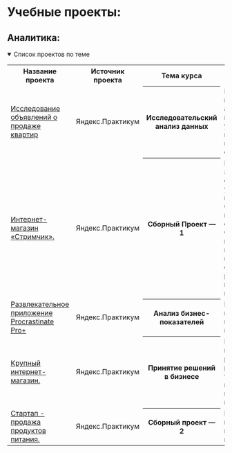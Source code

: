 # Учебные проекты:

## Аналитика:
<details open>
  <summary>Список проектов по теме</summary>
<table>
<tr>
  <th>Название проекта</th>
  <th>Источник проекта</th>
  <th>Тема курса</th>
  <th>Описание</th>
  <th>Стек</th>
</tr> 

<tr>
    <td><a href = "https://github.com/Alla-Kuhtenko/Portfolio_YP/tree/main/Apartment-sales"> Исследование объявлений о продаже квартир</a></td>
  <td>Яндекс.Практикум</td>
  <th>Исследовательский анализ данных</th>
  <td>Провести исследовательский анализ данных, который поможет установить параметры, влияющие на цену объектов. </td>
  <td>pandas, seaborn, matplotlib.pyplot</td>
</tr>

<tr>
    <td><a href = "https://github.com/Alla-Kuhtenko/Portfolio_YP/tree/main/Online-computer-games-store">  Интернет-магазин «Стримчик». </a></td>
  <td>Яндекс.Практикум</td>
  <th>Сборный Проект — 1</th>
  <td>Выявление закономерностей, определяющих успешность компьютерных игр. Отработка принципов работы с данными. Cделать ставку на потенциально популярный продукт и спланировать рекламные кампании на 2017 г.</td>
  <td>pandas, seaborn, matplotlib, numpy, scipy</td>
</tr>

<tr>
    <td><a href = "https://github.com/Alla-Kuhtenko/Portfolio_YP/tree/main/Entertainment-app-Procrastinate-Pro%2B"> Развлекательное приложение Procrastinate Pro+</a></td>
  <td>Яндекс.Практикум</td>
  <th>Анализ бизнес-показателей</th>
  <td>Разобраться в причинах убытков и помочь компании выйти в плюс. </td>
  <td>pandas, seaborn, numpy, matplotlib.pyplot</td>
</tr>

<tr>
    <td><a href = "https://github.com/Alla-Kuhtenko/Portfolio_YP/tree/main/Business-decision-making"> Крупный интернет-магазин.</a></td>
  <td>Яндекс.Практикум</td>
  <th>Принятие решений в бизнесе</th>
  <td>Приоритизация гипотез и принятие решений по результатам A/B-теста. Увеличение выручки крупного интернет-магазина. </td>
  <td>pandas, seaborn, numpy, matplotlib.pyplot, scipy</td>
</tr>

<tr>
    <td><a href = "https://github.com/Alla-Kuhtenko/Portfolio_YP/tree/main/Startup-food-sales"> Стартап - продажа продуктов питания.</a></td>
  <td>Яндекс.Практикум</td>
  <th>Сборный проект — 2</th>
  <td>Изучить поведение пользователей мобильного приложения. </td>
  <td>pandas, seaborn, numpy, matplotlib.pyplot, scipy</td>
</tr>
